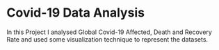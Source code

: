 # Covid-19 Data Analysis
In this Project I analysed Global Covid-19 Affected, Death and Recovery Rate and used some visualization technique to represent the datasets.
